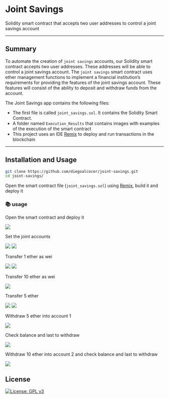 # Joint Savings
Solidity smart contract that accepts two user addresses to control a joint savings account

---

## Summary

To automate the creation of `joint savings` accounts, our Solidity smart contract accepts two user addresses. These addresses will be able to control a joint savings account. The `joint savings` smart contract uses ether management functions to implement a financial institution’s requirements for providing the features of the joint savings account. These features will consist of the ability to deposit and withdraw funds from the account.

The Joint Savings app contains the following files:

* The first file is called `joint_savings.sol`. It contains the Solidity Smart Contract.
* A folder named `Execution_Results` that contains images with examples of the execution of the smart contract
* This project uses an IDE [Remix](https://remix-project.org/) to deploy and run transactions in the blockchain

---
## Installation and Usage

```sh
git clone https://github.com/diegoalcocer/joint-savings.git
cd joint-savings/
```
Open the smart contract file (`joint_savings.sol`) using [Remix](https://remix.ethereum.org/), build it and deploy it

### 📚 usage

Open the smart contract and deploy it

![](Execution_Results/js2.PNG)

Set the joint accounts

![](Execution_Results/js3.PNG)
![](Execution_Results/js3_.PNG)

Transfer 1 ether as wei

![](Execution_Results/js4.PNG)
![](Execution_Results/js5.PNG)

Transfer 10 ether as wei

![](Execution_Results/js6.PNG)

Transfer 5 ether

![](Execution_Results/js7.PNG)
![](Execution_Results/js8.PNG)

Withdraw 5 ether into account 1

![](Execution_Results/js9.PNG)

Check balance and last to withdraw

![](Execution_Results/js10.PNG)

Withdraw 10 ether into account 2 and check balance and last to withdraw

![](Execution_Results/js11.PNG)


## License

[![License: GPL v3](https://img.shields.io/badge/License-GPLv3-blue.svg)](https://www.gnu.org/licenses/gpl-3.0)
